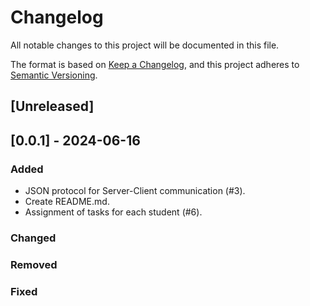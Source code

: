 # Changelog

All notable changes to this project will be documented in this file.

The format is based on [Keep a Changelog](https://keepachangelog.com/en/1.1.0/),
and this project adheres to [Semantic Versioning](https://semver.org/spec/v2.0.0.html).

## [Unreleased]

## [0.0.1] - 2024-06-16

### Added
- JSON protocol for Server-Client communication (#3).
- Create README.md.
- Assignment of tasks for each student (#6).

### Changed

### Removed

### Fixed
